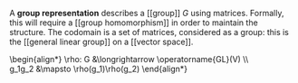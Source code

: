 A **group representation** describes a [[group]] $G$ using matrices. Formally, this will require a [[group homomorphism]] in order to maintain the structure. The codomain is a set of matrices, considered as a group: this is the [[general linear group]] on a [[vector space]].

\begin{align\*}
\rho: G &\longrightarrow \operatorname{GL}(V) \\\\\
g_1g_2 &\mapsto \rho(g_1)\rho(g_2)
\end{align\*}

